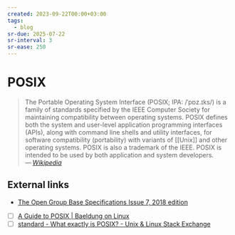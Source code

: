 ```yaml
---
created: 2023-09-22T00:00+03:00
tags:
  - blog
sr-due: 2025-07-22
sr-interval: 3
sr-ease: 250
---
```


# POSIX

> The Portable Operating System Interface (POSIX; IPA: /ˈpɒz.ɪks/) is a family of standards specified by the IEEE Computer Society for maintaining compatibility between operating systems. POSIX defines both the system and user-level application programming interfaces (APIs), along with command line shells and utility interfaces, for software compatibility (portability) with variants of [[Unix]] and other operating systems. POSIX is also a trademark of the IEEE. POSIX is intended to be used by both application and system developers.\
> — <cite>[Wikipedia](https://en.wikipedia.org/wiki/POSIX)</cite>

## External links

- [The Open Group Base Specifications Issue 7, 2018 edition](https://en.wikipedia.org/wiki/POSIX)
- [ ] [A Guide to POSIX | Baeldung on Linux](https://www.baeldung.com/linux/posix)
- [ ] [standard - What exactly is POSIX? - Unix & Linux Stack Exchange](https://unix.stackexchange.com/questions/11983/what-exactly-is-posix/220877#220877)

